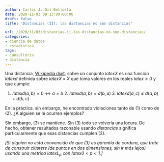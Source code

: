 ```yaml
---
author: Carlos J. Gil Bellosta
date: 2020-11-03 09:13:00+00:00
draft: false
title: 'Distancias (II): las distancias no son distancias'

url: /2020/11/03/distancias-ii-las-distancias-no-son-distancias/
categories:
- ciencia de datos
- estadística
tags:
- consultoría
- distancia
---
```





Una distancia, [Wikipedia dixit](https://es.wikipedia.org/wiki/Distancia#Distancia_en_espacio_m%C3%A9trico), sobre un conjunto $latex X$ es una función $latex d$ definida sobre $latex X \times X$ que toma valores en los reales $latex \ge 0$ y que cumple:





  1. $latex d(a,b) = 0 \iff a = b$  2. $latex d(a,b) = d(b,a)$  3. $latex d(a,c) \le d(a, b) + d(b, c)$





En la práctica, sin embargo, he encontrado violaciones tanto de (1) como de (2). ¿A alguien se le ocurren ejemplos?







Sin embargo, (3) se mantiene. Sin (3) todo se volvería una locura. De hecho, obtener resultados razonable usando _distancias_ significa particularmente que esas distancias cumplen (3).







_[Si alguien no está convencido de que (3) es garantía de cordura, que trate de construir _clústers_ (de puntos en dos dimensiones, sin ir más lejos) usando una _métrica_ $latex L_p$ con $latex 0 < p < 1$.]_



